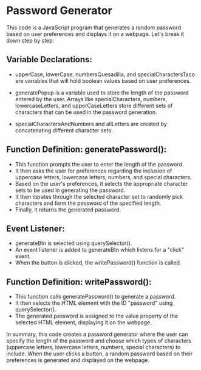# Password Generator

This code is a JavaScript program that generates a random password based on user preferences and displays it on a webpage. Let's break it down step by step:

## Variable Declarations:

- upperCase, lowerCase, numbersQuesadilla, and specialCharactersTaco are variables that will hold boolean values based on user preferences.

- generatePopup is a variable used to store the length of the password entered by the user.
  Arrays like specialCharacters, numbers, lowercaseLetters, and upperCaseLetters store different sets of characters that can be used in the password generation.

- specialCharactersAndNumbers and allLetters are created by concatenating different character sets.

## Function Definition: generatePassword():

- This function prompts the user to enter the length of the password.
- It then asks the user for preferences regarding the inclusion of uppercase letters, lowercase letters, numbers, and special characters.
- Based on the user's preferences, it selects the appropriate character sets to be used in generating the password.
- It then iterates through the selected character set to randomly pick characters and form the password of the specified length.
- Finally, it returns the generated password.

## Event Listener:

- generateBtn is selected using querySelector().
- An event listener is added to generateBtn which listens for a "click" event.
- When the button is clicked, the writePassword() function is called.

## Function Definition: writePassword():

- This function calls generatePassword() to generate a password.
- It then selects the HTML element with the ID "password" using querySelector().
- The generated password is assigned to the value property of the selected HTML element, displaying it on the webpage.

In summary, this code creates a password generator where the user can specify the length of the password and choose which types of characters (uppercase letters, lowercase letters, numbers, special characters) to include. When the user clicks a button, a random password based on their preferences is generated and displayed on the webpage.
